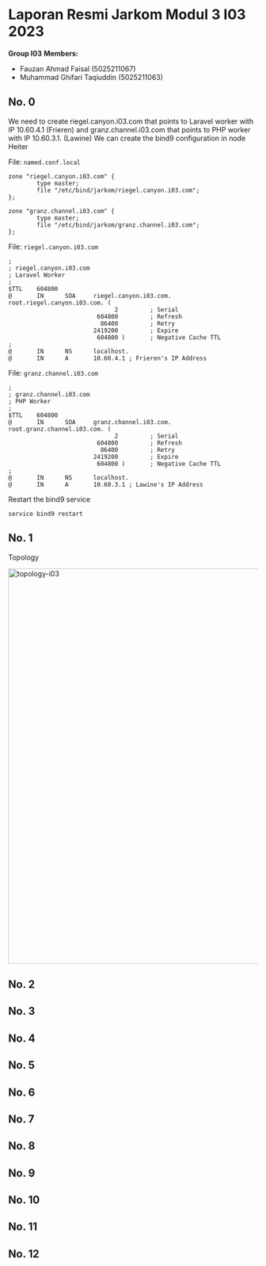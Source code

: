 # Laporan Resmi Jarkom Modul 3 I03 2023

**Group I03** 
**Members:** 
- Fauzan Ahmad Faisal (5025211067)
- Muhammad Ghifari Taqiuddin (5025211063)

## No. 0
We need to create riegel.canyon.i03.com that points to Laravel worker with IP 10.60.4.1 (Frieren)
and granz.channel.i03.com that points to PHP worker with IP 10.60.3.1. (Lawine)
We can create the bind9 configuration in node Heiter

File: `named.conf.local`
```
zone "riegel.canyon.i03.com" {
        type master;
        file "/etc/bind/jarkom/riegel.canyon.i03.com";
};

zone "granz.channel.i03.com" {
        type master;
        file "/etc/bind/jarkom/granz.channel.i03.com";
};
```

File: `riegel.canyon.i03.com`
```
;
; riegel.canyon.i03.com
; Laravel Worker
;
$TTL    604800
@       IN      SOA     riegel.canyon.i03.com. root.riegel.canyon.i03.com. (
                              2         ; Serial
                         604800         ; Refresh
                          86400         ; Retry
                        2419200         ; Expire
                         604800 )       ; Negative Cache TTL
;
@       IN      NS      localhost.
@       IN      A       10.60.4.1 ; Frieren's IP Address
```

File: `granz.channel.i03.com`
```
;
; granz.channel.i03.com
; PHP Worker
;
$TTL    604800
@       IN      SOA     granz.channel.i03.com. root.granz.channel.i03.com. (
                              2         ; Serial
                         604800         ; Refresh
                          86400         ; Retry
                        2419200         ; Expire
                         604800 )       ; Negative Cache TTL
;
@       IN      NS      localhost.
@       IN      A       10.60.3.1 ; Lawine's IP Address
```

Restart the bind9 service
```
service bind9 restart
```

## No. 1
Topology

<img width="798" alt="topology-i03" src="https://user-images.githubusercontent.com/59758342/283246078-d9c1be3b-921c-4d16-87a1-7c5ded059484.png">


## No. 2
## No. 3
## No. 4
## No. 5
## No. 6
## No. 7
## No. 8
## No. 9
## No. 10
## No. 11
## No. 12
